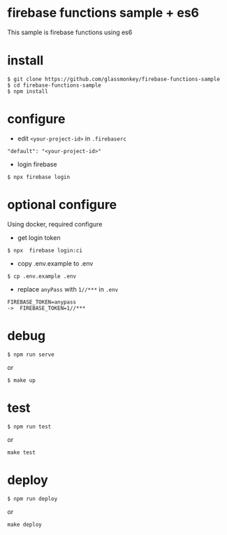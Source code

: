 # firebase functions sample + es6
This sample is firebase functions using es6

# install

```
$ git clone https://github.com/glassmonkey/firebase-functions-sample
$ cd firebase-functions-sample
$ npm install
```

# configure 

* edit `<your-project-id>` in `.firebaserc`
```
"default": "<your-project-id>"
```
* login firebase
 ```
 $ npx firebase login
 ```

# optional configure 
Using docker, required configure

* get login token
```
$ npx  firebase login:ci
```
* copy .env.example to .env
```
$ cp .env.example .env
```
* replace `anyPass` with `1//***` in `.env`
```
FIREBASE_TOKEN=anypass
->  FIREBASE_TOKEN=1//***
```


# debug
```
$ npm run serve
```
or
```
$ make up
```

# test
```
$ npm run test
```
or
```
make test
```

# deploy
```
$ npm run deploy
```
or 
```
make deploy
```